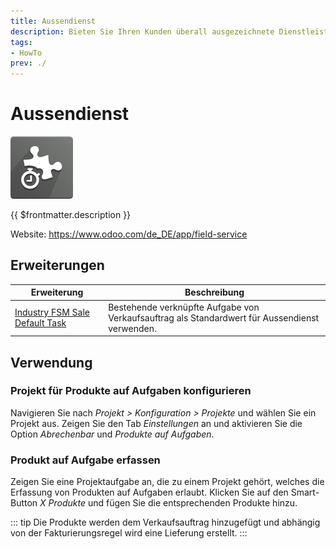 ```yaml
---
title: Aussendienst
description: Bieten Sie Ihren Kunden überall ausgezeichnete Dienstleistungen an.
tags:
- HowTo
prev: ./
---
```

# Aussendienst
![](assets/icons_odoo_fsm_industry.png)

{{ $frontmatter.description }}

Website: <https://www.odoo.com/de_DE/app/field-service>

## Erweiterungen

| Erweiterung                                                                 | Beschreibung                                                                                   |
| --------------------------------------------------------------------------- | ---------------------------------------------------------------------------------------------- |
| [Industry FSM Sale Default Task](Industry%20FSM%20Sale%20Default%20Task.md) | Bestehende verknüpfte Aufgabe von Verkaufsauftrag als Standardwert für Aussendienst verwenden. |

## Verwendung

### Projekt für Produkte auf Aufgaben konfigurieren

Navigieren Sie nach *Projekt > Konfiguration > Projekte* und wählen Sie ein Projekt aus. Zeigen Sie den Tab *Einstellungen* an und aktivieren Sie die Option *Abrechenbar* und *Produkte auf Aufgaben*.

### Produkt auf Aufgabe erfassen

Zeigen Sie eine Projektaufgabe an, die zu einem Projekt gehört, welches die Erfassung von Produkten auf Aufgaben erlaubt. Klicken Sie auf den Smart-Button *X Produkte* und fügen Sie die entsprechenden Produkte hinzu.

::: tip
Die Produkte werden dem Verkaufsauftrag hinzugefügt und abhängig von der Fakturierungsregel wird eine Lieferung erstellt.
:::